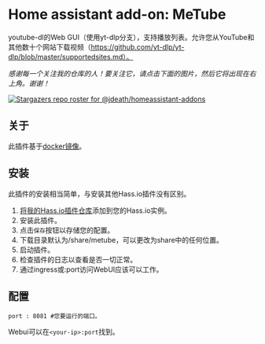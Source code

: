 # Home assistant add-on: MeTube

youtube-dl的Web GUI（使用yt-dlp分支），支持播放列表。允许您从YouTube和其他数十个网站下载视频（https://github.com/yt-dlp/yt-dlp/blob/master/supportedsites.md）。

_感谢每一个关注我的仓库的人！要关注它，请点击下面的图片，然后它将出现在右上角。谢谢！_

[![Stargazers repo roster for @jdeath/homeassistant-addons](https://reporoster.com/stars/jdeath/homeassistant-addons)](https://github.com/jdeath/homeassistant-addons/stargazers)

## 关于

此插件基于[docker镜像](https://github.com/alexta69/metube)。

## 安装

此插件的安装相当简单，与安装其他Hass.io插件没有区别。

1. [将我的Hass.io插件仓库][repository]添加到您的Hass.io实例。
1. 安装此插件。
1. 点击`保存`按钮以存储您的配置。
1. 下载目录默认为/share/metube，可以更改为share中的任何位置。
1. 启动插件。
1. 检查插件的日志以查看是否一切正常。
1. 通过ingress或<your-ip>:port访问WebUI应该可以工作。

## 配置

```
port : 8081 #您要运行的端口。
```

Webui可以在`<your-ip>:port`找到。

[repository]: https://github.com/jdeath/homeassistant-addons